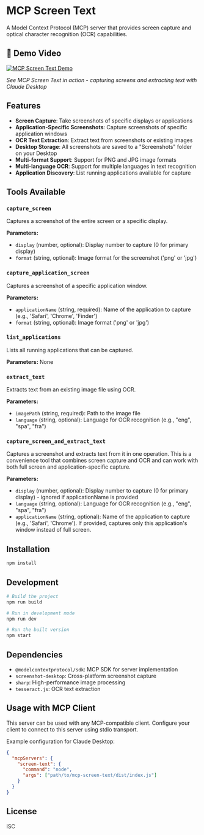 # MCP Screen Text

A Model Context Protocol (MCP) server that provides screen capture and optical character recognition (OCR) capabilities.

## 🎥 Demo Video

[![MCP Screen Text Demo](https://img.shields.io/badge/▶️-Watch%20Demo-red?style=for-the-badge&logo=youtube)](https://vimeo.com/1098955586/0585e7907f?share=copy)

_See MCP Screen Text in action - capturing screens and extracting text with Claude Desktop_

## Features

- **Screen Capture**: Take screenshots of specific displays or applications
- **Application-Specific Screenshots**: Capture screenshots of specific application windows
- **OCR Text Extraction**: Extract text from screenshots or existing images
- **Desktop Storage**: All screenshots are saved to a "Screenshots" folder on your Desktop
- **Multi-format Support**: Support for PNG and JPG image formats
- **Multi-language OCR**: Support for multiple languages in text recognition
- **Application Discovery**: List running applications available for capture

## Tools Available

### `capture_screen`

Captures a screenshot of the entire screen or a specific display.

**Parameters:**

- `display` (number, optional): Display number to capture (0 for primary display)
- `format` (string, optional): Image format for the screenshot ('png' or 'jpg')

### `capture_application_screen`

Captures a screenshot of a specific application window.

**Parameters:**

- `applicationName` (string, required): Name of the application to capture (e.g., 'Safari', 'Chrome', 'Finder')
- `format` (string, optional): Image format ('png' or 'jpg')

### `list_applications`

Lists all running applications that can be captured.

**Parameters:** None

### `extract_text`

Extracts text from an existing image file using OCR.

**Parameters:**

- `imagePath` (string, required): Path to the image file
- `language` (string, optional): Language for OCR recognition (e.g., "eng", "spa", "fra")

### `capture_screen_and_extract_text`

Captures a screenshot and extracts text from it in one operation. This is a convenience tool that combines screen capture and OCR and can work with both full screen and application-specific capture.

**Parameters:**

- `display` (number, optional): Display number to capture (0 for primary display) - ignored if applicationName is provided
- `language` (string, optional): Language for OCR recognition (e.g., "eng", "spa", "fra")
- `applicationName` (string, optional): Name of the application to capture (e.g., 'Safari', 'Chrome'). If provided, captures only this application's window instead of full screen.

## Installation

```bash
npm install
```

## Development

```bash
# Build the project
npm run build

# Run in development mode
npm run dev

# Run the built version
npm start
```

## Dependencies

- `@modelcontextprotocol/sdk`: MCP SDK for server implementation
- `screenshot-desktop`: Cross-platform screenshot capture
- `sharp`: High-performance image processing
- `tesseract.js`: OCR text extraction

## Usage with MCP Client

This server can be used with any MCP-compatible client. Configure your client to connect to this server using stdio transport.

Example configuration for Claude Desktop:

```json
{
  "mcpServers": {
    "screen-text": {
      "command": "node",
      "args": ["path/to/mcp-screen-text/dist/index.js"]
    }
  }
}
```

## License

ISC
